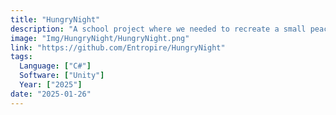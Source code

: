 ```yaml
---
title: "HungryNight"
description: "A school project where we needed to recreate a small peace of hollowknight"
image: "Img/HungryNight/HungryNight.png"
link: "https://github.com/Entropire/HungryNight"
tags:
  Language: ["C#"]
  Software: ["Unity"]
  Year: ["2025"]
date: "2025-01-26"
---
```

